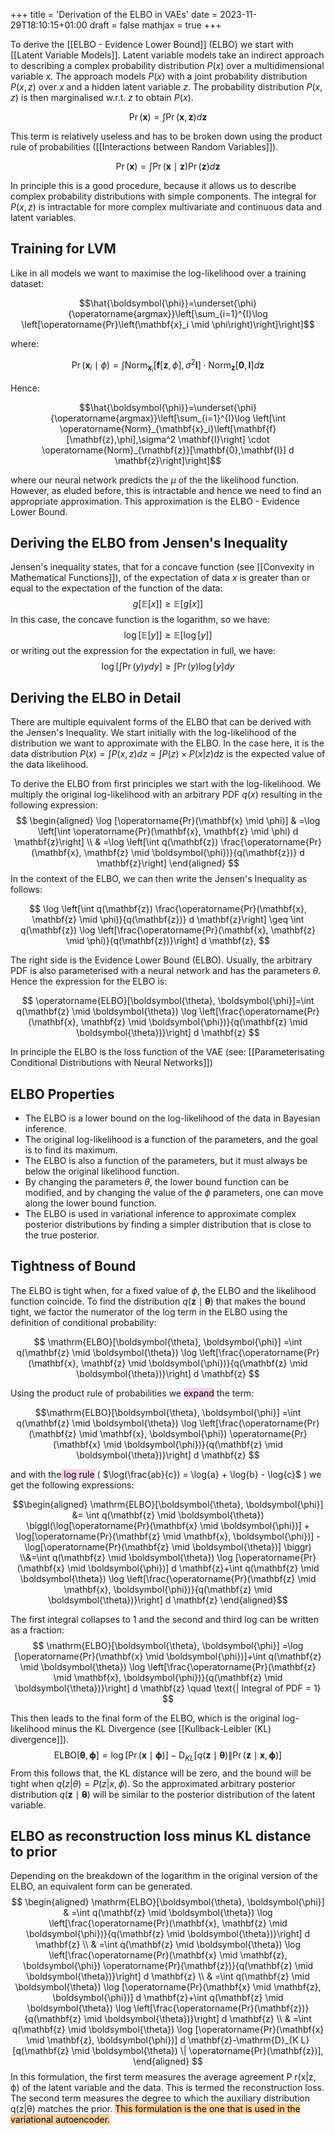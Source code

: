 +++
title = 'Derivation of the ELBO in VAEs'
date = 2023-11-29T18:10:15+01:00
draft = false
mathjax = true
+++

To derive the [[ELBO - Evidence Lower Bound]] (ELBO) we start with [[Latent Variable Models]]. Latent variable models take an indirect approach to describing a complex probability distribution $P(x)$ over a multidimensional variable $x$. The approach models $P(x)$ with a joint probability distribution $P(x,z)$ over $x$ and a hidden latent variable $z$. The probability distribution $P(x,z)$ is then marginalised w.r.t. $z$ to obtain $P(x)$.

$$\operatorname{Pr}(\mathbf{x})=\int \operatorname{Pr}(\mathbf{x}, \mathbf{z}) d \mathbf{z}$$

This term is relatively useless and has to be broken down using the product rule of probabilities ([[Interactions between Random Variables]]).

$$\operatorname{Pr}(\mathbf{x})=\int \operatorname{Pr}(\mathbf{x} \mid \mathbf{z}) \operatorname{Pr}(\mathbf{z}) d \mathbf{z}$$

In principle this is a good procedure, because it allows us to describe complex probability distributions with simple components. The integral for $P(x,z)$ is intractable for more complex multivariate and continuous data and latent variables. 

## Training for LVM 
Like in all models we want to maximise the log-likelihood over a training dataset:

$$\hat{\boldsymbol{\phi}}=\underset{\phi}{\operatorname{argmax}}\left[\sum_{i=1}^{I}\log \left[\operatorname{Pr}\left(\mathbf{x}_i \mid \phi\right)\right]\right]$$

where:

$$\operatorname{Pr}\left(\mathbf{x}_i \mid \phi\right)=\int \operatorname{Norm}_{\mathbf{x}_i}\left[\mathbf{f}[\mathbf{z}, \phi], \sigma^2 \mathbf{I}\right]\cdot\operatorname{Norm}_{\mathbf{z}}[\mathbf{0}, \mathbf{I}] d \mathbf{z}$$

Hence:

$$\hat{\boldsymbol{\phi}}=\underset{\phi}{\operatorname{argmax}}\left[\sum_{i=1}^{I}\log \left[\int \operatorname{Norm}_{\mathbf{x}_i}\left[\mathbf{f}[\mathbf{z},\phi],\sigma^2 \mathbf{I}\right] \cdot \operatorname{Norm}_{\mathbf{z}}[\mathbf{0},\mathbf{I}] d \mathbf{z}\right]\right]$$

where our neural network predicts the $\mu$ of the the likelihood function. However, as eluded before, this is intractable and hence we need to find an appropriate approximation. This approximation is the ELBO - Evidence Lower Bound. 

## Deriving the ELBO from Jensen's Inequality
Jensen's inequality states, that for a concave function (see [[Convexity in Mathematical Functions]]), of the expectation of data $x$ is greater than or equal to the expectation of the function of the data:
$$
g[\mathbb{E}[x]] \geq \mathbb{E}[g[x]]
$$
In this case, the concave function is the logarithm, so we have:
$$
\log [\mathbb{E}[y]] \geq \mathbb{E}[\log [y]]
$$
or writing out the expression for the expectation in full, we have:
$$
\log \left[\int \operatorname{Pr}(y) y d y\right] \geq \int \operatorname{Pr}(y) \log [y] d y
$$

## Deriving the ELBO in Detail
There are multiple equivalent forms of the ELBO that can be derived with the Jensen's Inequality. We start initially with the log-likelihood of the distribution we want to approximate with the ELBO. In the case here, it is the data distribution $P(x) = \int P(x,z)dz = \int P(z) \times P(x|z)dz$ is the expected value of the data likelihood. 

To derive the ELBO from first principles we start with the log-likelihood.  We multiply the original log-likelihood with an arbitrary PDF $q(x)$ resulting in the following expression:
$$
\begin{aligned}
\log [\operatorname{Pr}(\mathbf{x} \mid \phi)] & =\log \left[\int \operatorname{Pr}(\mathbf{x}, \mathbf{z} \mid \phi) d \mathbf{z}\right] \\
& =\log \left[\int q(\mathbf{z}) \frac{\operatorname{Pr}(\mathbf{x}, \mathbf{z} \mid \boldsymbol{\phi})}{q(\mathbf{z})} d \mathbf{z}\right]
\end{aligned}
$$
In the context of the ELBO, we can then write the Jensen's Inequality as follows:

$$
\log \left[\int q(\mathbf{z}) \frac{\operatorname{Pr}(\mathbf{x}, \mathbf{z} \mid \phi)}{q(\mathbf{z})} d \mathbf{z}\right] \geq \int q(\mathbf{z}) \log \left[\frac{\operatorname{Pr}(\mathbf{x}, \mathbf{z} \mid \phi)}{q(\mathbf{z})}\right] d \mathbf{z},
$$

The right side is the Evidence Lower Bound (ELBO). Usually, the arbitrary PDF is also parameterised with a neural network and has the parameters $\theta$. Hence the expression for the ELBO is: 

$$
\operatorname{ELBO}[\boldsymbol{\theta}, \boldsymbol{\phi}]=\int q(\mathbf{z} \mid \boldsymbol{\theta}) \log \left[\frac{\operatorname{Pr}(\mathbf{x}, \mathbf{z} \mid \boldsymbol{\phi})}{q(\mathbf{z} \mid \boldsymbol{\theta})}\right] d \mathbf{z}
$$

In principle the ELBO is the loss function of the VAE (see: [[Parameterisating Conditional Distributions with Neural Networks]])

## ELBO Properties
- The ELBO is a lower bound on the log-likelihood of the data in Bayesian inference.
- The original log-likelihood is a function of the parameters, and the goal is to find its maximum.
- The ELBO is also a function of the parameters, but it must always be below the original likelihood function.
- By changing the parameters $\theta$, the lower bound function can be modified, and by changing the value of the $\phi$ parameters, one can move along the lower bound function.
- The ELBO is used in variational inference to approximate complex posterior distributions by finding a simpler distribution that is close to the true posterior.

## Tightness of Bound
The ELBO is tight when, for a fixed value of $\phi$, the ELBO and the likelihood function coincide. To find the distribution $q(\mathbf{z} \mid \boldsymbol{\theta})$ that makes the bound tight, we factor the numerator of the log term in the ELBO using the definition of conditional probability:

$$
\mathrm{ELBO}[\boldsymbol{\theta}, \boldsymbol{\phi}] =\int q(\mathbf{z} \mid \boldsymbol{\theta}) \log \left[\frac{\operatorname{Pr}(\mathbf{x}, \mathbf{z} \mid \boldsymbol{\phi})}{q(\mathbf{z} \mid \boldsymbol{\theta})}\right] d \mathbf{z}
$$

Using the product rule of probabilities we <mark style="background: #FFB8EBA6;">expand</mark> the term: 

$$\mathrm{ELBO}[\boldsymbol{\theta}, \boldsymbol{\phi}] =\int q(\mathbf{z} \mid \boldsymbol{\theta}) \log \left[\frac{\operatorname{Pr}(\mathbf{z} \mid \mathbf{x}, \boldsymbol{\phi}) \operatorname{Pr}(\mathbf{x} \mid \boldsymbol{\phi})}{q(\mathbf{z} \mid \boldsymbol{\theta})}\right] d \mathbf{z}
$$

and with the<mark style="background: #FFB8EBA6;"> log rule</mark> ( $\log(\frac{ab}{c}) = \log{a} + \log{b} - \log{c}$ ) we get the following expressions:

$$\begin{aligned}
\mathrm{ELBO}[\boldsymbol{\theta}, \boldsymbol{\phi}] &= \int q(\mathbf{z} \mid \boldsymbol{\theta}) \biggl(\log[\operatorname{Pr}(\mathbf{x} \mid \boldsymbol{\phi})] +  \log[\operatorname{Pr}(\mathbf{z} \mid \mathbf{x}, \boldsymbol{\phi})] - \log[\operatorname{Pr}(\mathbf{z} \mid \boldsymbol{\theta})] \biggr)
\\&=\int q(\mathbf{z} \mid \boldsymbol{\theta}) \log [\operatorname{Pr}(\mathbf{x} \mid \boldsymbol{\phi})] d \mathbf{z}+\int q(\mathbf{z} \mid \boldsymbol{\theta}) \log \left[\frac{\operatorname{Pr}(\mathbf{z} \mid \mathbf{x}, \boldsymbol{\phi})}{q(\mathbf{z} \mid \boldsymbol{\theta})}\right] d \mathbf{z}
\end{aligned}$$

The first integral collapses to 1 and the second and third log can be written as a fraction:
$$
\mathrm{ELBO}[\boldsymbol{\theta}, \boldsymbol{\phi}] =\log [\operatorname{Pr}(\mathbf{x} \mid \boldsymbol{\phi})]+\int q(\mathbf{z} \mid \boldsymbol{\theta}) \log \left[\frac{\operatorname{Pr}(\mathbf{z} \mid \mathbf{x}, \boldsymbol{\phi})}{q(\mathbf{z} \mid \boldsymbol{\theta})}\right] d \mathbf{z} \quad \text{| Integral of PDF = 1}
$$

This then leads to the final form of the ELBO, which is the original log-likelihood minus the KL Divergence (see [[Kullback-Leibler (KL) divergence]]).
$$
\mathrm{ELBO}[\boldsymbol{\theta}, \boldsymbol{\phi}] =\log [\operatorname{Pr}(\mathbf{x} \mid \boldsymbol{\phi})]-\mathrm{D}_{K L}[q(\mathbf{z} \mid \boldsymbol{\theta}) \| \operatorname{Pr}(\mathbf{z} \mid \mathbf{x}, \boldsymbol{\phi})]
$$
From this follows that, the KL distance will be zero, and the bound will be tight when $q(z|\theta) = P(z|x, \phi)$. So the approximated arbitrary posterior distribution $q(\mathbf{z} \mid \boldsymbol{\theta})$ will be similar to the posterior distribution of the latent variable.  


## ELBO as reconstruction loss minus KL distance to prior
Depending on the breakdown of the logarithm in the original version of the ELBO, an equivalent form can be generated. 
$$
\begin{aligned}
\mathrm{ELBO}[\boldsymbol{\theta}, \boldsymbol{\phi}] & =\int q(\mathbf{z} \mid \boldsymbol{\theta}) \log \left[\frac{\operatorname{Pr}(\mathbf{x}, \mathbf{z} \mid \boldsymbol{\phi})}{q(\mathbf{z} \mid \boldsymbol{\theta})}\right] d \mathbf{z} \\
& =\int q(\mathbf{z} \mid \boldsymbol{\theta}) \log \left[\frac{\operatorname{Pr}(\mathbf{x} \mid \mathbf{z}, \boldsymbol{\phi}) \operatorname{Pr}(\mathbf{z})}{q(\mathbf{z} \mid \boldsymbol{\theta})}\right] d \mathbf{z} \\
& =\int q(\mathbf{z} \mid \boldsymbol{\theta}) \log [\operatorname{Pr}(\mathbf{x} \mid \mathbf{z}, \boldsymbol{\phi})] d \mathbf{z}+\int q(\mathbf{z} \mid \boldsymbol{\theta}) \log \left[\frac{\operatorname{Pr}(\mathbf{z})}{q(\mathbf{z} \mid \boldsymbol{\theta})}\right] d \mathbf{z} \\
& =\int q(\mathbf{z} \mid \boldsymbol{\theta}) \log [\operatorname{Pr}(\mathbf{x} \mid \mathbf{z}, \boldsymbol{\phi})] d \mathbf{z}-\mathrm{D}_{K L}[q(\mathbf{z} \mid \boldsymbol{\theta}) \| \operatorname{Pr}(\mathbf{z})],
\end{aligned}
$$
In this formulation, the first term measures the average agreement P r(x|z, ϕ) of the latent variable and the data. This is termed the reconstruction loss. The second term measures the degree to which the auxiliary distribution q(z|θ) matches the prior. <mark style="background: #FFB86CA6;">This formulation is the one that is used in the variational autoencoder. </mark>

